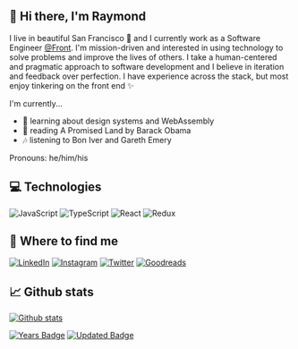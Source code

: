 ## 👋 Hi there, I'm Raymond

I live in beautiful San Francisco 🌉 and I currently work as a Software Engineer <a href="http://frontapp.com/" target="_blank">@Front</a>. I'm mission-driven and interested in using technology to solve problems and improve the lives of others. I take a human-centered and pragmatic approach to software development and I believe in iteration and feedback over perfection. I have experience across the stack, but most enjoy tinkering on the front end ✨

I'm currently...
- 🌱 learning about design systems and WebAssembly
- 📖 reading A Promised Land by Barack Obama
- 🎶 listening to Bon Iver and Gareth Emery

Pronouns: he/him/his

## 💻 Technologies
<p>
  <img alt="JavaScript" src="https://img.shields.io/badge/-JavaScript-323330?style=flat-square&logo=javascript&logoColor=f0db84" />
  <img alt="TypeScript" src="https://img.shields.io/badge/-TypeScript-007ACC?style=flat-square&logo=typescript&logoColor=white" />
  <img alt="React" src="https://img.shields.io/badge/-React-45b8d8?style=flat-square&logo=react&logoColor=white" />
  <img alt="Redux" src="https://img.shields.io/badge/-Redux-764ABC?style=flat-square&logo=redux&logoColor=white" />
</p>

## 👀 Where to find me

[![LinkedIn](https://img.shields.io/badge/-LinkedIn-0077B5?style=flat-square&logo=LinkedIn&logoColor=white)](https://www.linkedin.com/in/raymondluong/)
[![Instagram](https://img.shields.io/badge/-Instagram-purple?style=flat-square&logo=instagram&logoColor=white)](https://instagram.com/instaraymond)
[![Twitter](https://img.shields.io/badge/-Twitter-%231DA1F2?style=flat-square&logo=Twitter&logoColor=white)](https://www.twitter.com/luongraymond)
[![Goodreads](https://img.shields.io/badge/-Goodreads-e9e5cd?style=flat-square&logo=Goodreads&logoColor=553b08)](https://www.goodreads.com/user/show/89704424-raymond-luong)

## 📈 Github stats
[![Github stats](https://github-readme-stats.vercel.app/api?username=raymondluong&count_private=true&theme=dark&show_icons=true&hide=stars,issues,contribs)](https://github.com/raymondluong)

[![Years Badge](https://badges.pufler.dev/years/raymondluong)](https://badges.pufler.dev)
[![Updated Badge](https://badges.pufler.dev/updated/raymondluong/raymondluong)](https://badges.pufler.dev)

